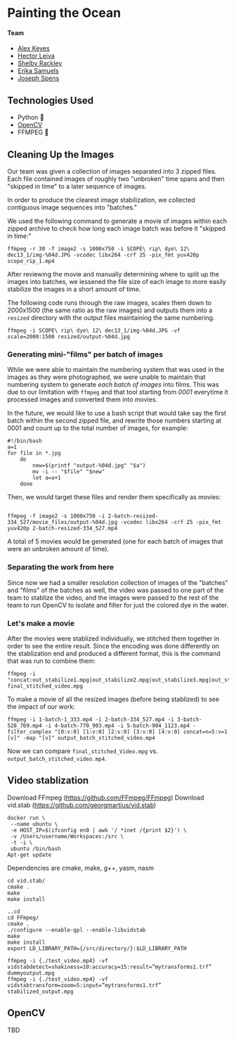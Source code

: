 # Painting the Ocean
#### Team
- [Alex Keyes](https://github.com/Alex-Keyes)
- [Hector Leiva](https://github.com/hectorleiva)
- [Shelby Rackley](https://github.com/srackley)
- [Erika Samuels](https://github.com/e-r-i-k-a)
- [Joseph Spens](https://github.com/josephspens)

## Technologies Used
- Python 🐍
- [OpenCV](https://opencv.org/)
- FFMPEG 🎥

## Cleaning Up the Images
Our team was given a collection of images separated into 3 zipped files. Each file contained images of roughly two "unbroken" time spans and then "skipped in time" to a later sequence of images.

In order to produce the clearest image stabilization, we collected contiguous image sequences into "batches."

We used the following command to generate a movie of images within each zipped archive to check how long each image batch was before it "skipped in time:"

```
ffmpeg -r 30 -f image2 -s 1000x750 -i SCOPE\ rip\ dye\ 12\ dec13_1/img-%04d.JPG -vcodec libx264 -crf 25 -pix_fmt yuv420p scope_rip_1.mp4
```

After reviewing the movie and manually determining where to split up the images into batches, we lessened the file size of each image to more easily stabilize the images in a short amount of time.

The following code runs through the raw images, scales them down to 2000x1500 (the same ratio as the raw images) and outputs them into a `resized` directory with the output files maintaining the same numbering.

```
ffmpeg -i SCOPE\ rip\ dye\ 12\ dec13_1/img-%04d.JPG -vf scale=2000:1500 resized/output-%04d.jpg
```

### Generating mini-"films" per batch of images
While we were able to maintain the numbering system that was used in the images as they were photographed, we were unable to maintain that numbering system to generate _each batch of images_ into films. This was due to our limitation with `ffmpeg` and that tool starting from *0001* everytime it processed images and converted them into movies.

In the future, we would like to use a bash script that would take say the first batch within the second zipped file, and rewrite those numbers starting at 0001 and count up to the total number of images, for example:

```
#!/bin/bash
a=1
for file in *.jpg
    do
        new=$(printf "output-%04d.jpg" "$a")
        mv -i -- "$file" "$new"
        let a=a+1
    done
```

Then, we would target these files and render them specifically as movies:
```

ffmpeg -f image2 -s 1000x750 -i 2-batch-resized-334_527/movie_files/output-%04d.jpg -vcodec libx264 -crf 25 -pix_fmt yuv420p 2-batch-resized-334_527.mp4
```

A total of 5 movies would be generated (one for each batch of images that were an unbroken amount of time).

### Separating the work from here
Since now we had a smaller resolution collection of images of the "batches" and "films" of the batches as well, the video was passed to one part of the team to stablize the video, and the images were passed to the rest of the team to run OpenCV to isolate and filter for just the colored dye in the water.

### Let's make a movie
After the movies were stablized individually, we stitched them together in order to see the entire result. Since the encoding was done differently on the stablization end and produced a different format, this is the command that was run to combine them:

```
ffmpeg -i "concat:out_stabilize1.mpg|out_stabilize2.mpg|out_stabilize3.mpg|out_stabilize4.mpg|out_stabilize5.mpg" final_stitched_video.mpg
```

To make a movie of all the resized images (before being stablized) to see the impact of our work:
```
ffmpeg -i 1-batch-1_333.mp4 -i 2-batch-334_527.mp4 -i 3-batch-528_769.mp4 -i 4-batch-770_903.mp4 -i 5-batch-904_1123.mp4 -filter_complex "[0:v:0] [1:v:0] [2:v:0] [3:v:0] [4:v:0] concat=n=5:v=1 [v]" -map "[v]" output_batch_stitched_video.mp4
```

Now we can compare `final_stitched_Video.mpg` vs. `output_batch_stitched_video.mp4`.


## Video stablization
Download FFmpeg (https://github.com/FFmpeg/FFmpeg)
Download vid.stab (https://github.com/georgmartius/vid.stab)
```
docker run \
 --name ubuntu \
 -e HOST_IP=$(ifconfig en0 | awk '/ *inet /{print $2}') \
 -v /Users/username/Workspaces:/src \
 -t -i \
 ubuntu /bin/bash
Apt-get update
```
Dependencies are cmake, make, g++, yasm, nasm
```
cd vid.stab/
cmake .
make
make install
```
```
..cd
cd FFmpeg/
cmake .
./configure --enable-gpl --enable-libvidstab
make
make install
export LD_LIBRARY_PATH={/src/directory/}:$LD_LIBRARY_PATH
```
```
ffmpeg -i {./test_video.mp4} -vf vidstabdetect=shakiness=10:accuracy=15:result=”mytransforms1.trf” dummyoutput.mpg
ffmpeg -i {./test_video.mp4} -vf vidstabtransform=zoom=5:input=”mytransforms1.trf” stabilized_output.mpg
```

## OpenCV
TBD

